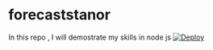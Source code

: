 # forecaststanor
In this repo , I will demostrate my skills in node js
[![Deploy](https://www.herokucdn.com/deploy/button.svg)](https://heroku.com/deploy?template=https://github.com/leandro-c/forecaststanor)
